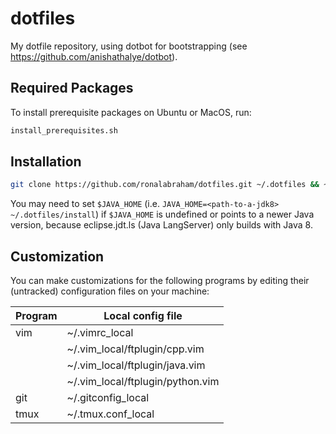 # dotfiles
My dotfile repository, using dotbot for bootstrapping (see https://github.com/anishathalye/dotbot).

## Required Packages
To install prerequisite packages on Ubuntu or MacOS, run:
```bash
install_prerequisites.sh
```

## Installation
```bash
git clone https://github.com/ronalabraham/dotfiles.git ~/.dotfiles && ~/.dotfiles/install
```
You may need to set `$JAVA_HOME` (i.e. `JAVA_HOME=<path-to-a-jdk8> ~/.dotfiles/install`) if `$JAVA_HOME` is undefined or points to a newer Java version, because eclipse.jdt.ls (Java LangServer) only builds with Java 8.

## Customization
You can make customizations for the following programs by editing their (untracked) configuration files on your machine:

| Program     | Local config file                |
| ----------- | -------------------------------- |
| vim         | ~/.vimrc_local                   |
|             | ~/.vim_local/ftplugin/cpp.vim    |
|             | ~/.vim_local/ftplugin/java.vim   |
|             | ~/.vim_local/ftplugin/python.vim |
| git         | ~/.gitconfig_local               |
| tmux        | ~/.tmux.conf_local               |
